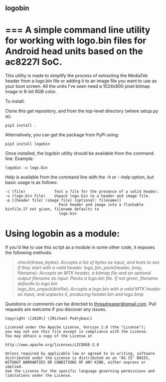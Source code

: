 ## logobin  
===
A simple command line utility for working with logo.bin files for Android head units based on the ac8227l SoC.  
=  
This utility is made to simplify the process of extracting the MediaTek header from a logo.bin file or adding it 
to an image file you want to use as your boot screen.  All the units I've seen need a 1024x600 pixel bitmap image
in 8-bit RGB color.

To install:  
  
Clone this get repository, and from the top-level directory (where setup.py is):

	pip3 install .

Alternatively, you can get the package from PyPi using:

	pip3 install logobin

Once installed, the logobin utility should be available from the command line.  Example:

	logobin -u logo.bin

Help is available from the command line with the -h or --help option, but basic usage is as follows:  
  
	-c (file)             Test a file for the presence of a valid header.
	-u (logo.bin file)    Unpack logo.bin to a header and image file.
	-p [(header file) (image file) (optional: filename)]
							Pack header and image into a flashable binfile.If not given, filename defaults to
							logo.bin

Using logobin as a module:  
==  
If you'd like to use this script as a module in some other code, it exposes the following methods:  
  
>check(these_bytes):		*Accepts a list of bytes as input, and tests to see if they start with a valid header.*
>logo_bin_pack(header, bmp, filename):	*Accepts an MTK header, a bitmap file and an optional output filename as input.   Packs a logo.bin file.   If not given, filename defaults to logo.bin*  
>logo_bin_unpack(binfile):	*Accepts a logo.bin with a valid MTK header as input, and unpacks it, producing header.bin and logo.bmp*

Questions or comments can be directed to threadreaper@gmail.com.  Pull requests are welcome if you discover any issues.

	Copyright \[2020\] \[Michael Podrybau\]

	Licensed under the Apache License, Version 2.0 (the "License");
	you may not use this file except in compliance with the License.
	You may obtain a copy of the License at

	http://www.apache.org/licenses/LICENSE-2.0

	Unless required by applicable law or agreed to in writing, software
	distributed under the License is distributed on an "AS IS" BASIS,
	WITHOUT WARRANTIES OR CONDITIONS OF ANY KIND, either express or implied.
	See the License for the specific language governing permissions and
	limitations under the License.